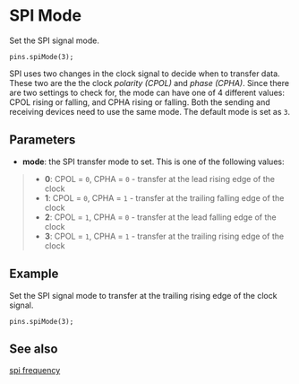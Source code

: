 # SPI Mode

Set the SPI signal mode.

```sig
pins.spiMode(3);
```

SPI uses two changes in the clock signal to decide when to transfer data. These two are the the clock _polarity (CPOL)_ and _phase (CPHA)_. Since there are two settings to check for, the mode can have one of 4 different values: CPOL rising or falling, and CPHA rising or falling. Both the sending and receiving devices need to use the same mode. The default mode is set as `3`.

## Parameters

* **mode**: the SPI transfer mode to set. This is one of the following values:
>* **0**: CPOL = `0`, CPHA = `0` - transfer at the lead rising edge of the clock 
>* **1**: CPOL = `0`, CPHA = `1` - transfer at the trailing falling edge of the clock
>* **2**: CPOL = `1`, CPHA = `0` - transfer at the lead falling edge of the clock 
>* **3**: CPOL = `1`, CPHA = `1` - transfer at the trailing rising edge of the clock 

## Example

Set the SPI signal mode to transfer at the trailing rising edge of the clock signal.

```blocks
pins.spiMode(3);
```

## See also

[spi frequency](/reference/pins/spi-frequency)
